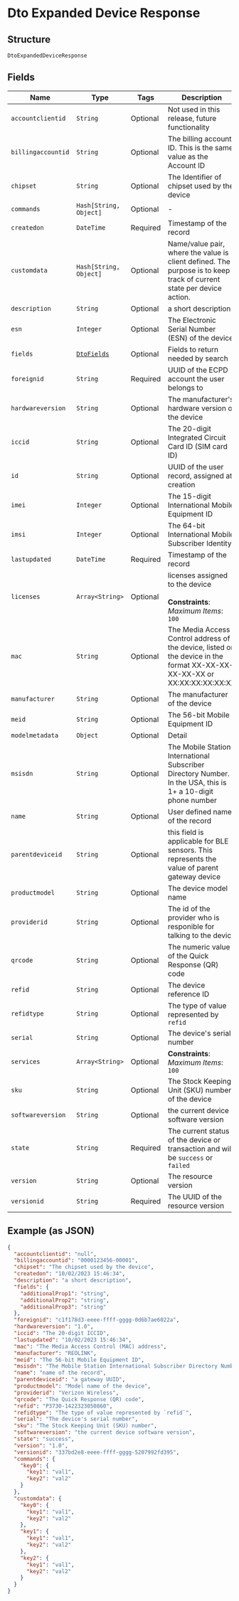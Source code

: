 
# Dto Expanded Device Response

## Structure

`DtoExpandedDeviceResponse`

## Fields

| Name | Type | Tags | Description |
|  --- | --- | --- | --- |
| `accountclientid` | `String` | Optional | Not used in this release, future functionality |
| `billingaccountid` | `String` | Optional | The billing account ID. This is the same value as the Account ID |
| `chipset` | `String` | Optional | The Identifier of chipset used by the device |
| `commands` | `Hash[String, Object]` | Optional | - |
| `createdon` | `DateTime` | Required | Timestamp of the record |
| `customdata` | `Hash[String, Object]` | Optional | Name/value pair, where the value is client defined.  The purpose is to keep track of current state per device action. |
| `description` | `String` | Optional | a short description |
| `esn` | `Integer` | Optional | The Electronic Serial Number (ESN) of the device |
| `fields` | [`DtoFields`](../../doc/models/dto-fields.md) | Optional | Fields to return needed by search |
| `foreignid` | `String` | Required | UUID of the ECPD account the user belongs to |
| `hardwareversion` | `String` | Optional | The manufacturer's hardware version of the device |
| `iccid` | `String` | Optional | The 20-digit Integrated Circuit Card ID (SIM card ID) |
| `id` | `String` | Optional | UUID of the user record, assigned at creation |
| `imei` | `Integer` | Optional | The 15-digit International Mobile Equipment ID |
| `imsi` | `Integer` | Optional | The 64-bit International Mobile Subscriber Identity |
| `lastupdated` | `DateTime` | Required | Timestamp of the record |
| `licenses` | `Array<String>` | Optional | licenses assigned to the device<br><br>**Constraints**: *Maximum Items*: `100` |
| `mac` | `String` | Optional | The Media Access Control address of the device, listed on the device in the format XX-XX-XX-XX-XX-XX or XX:XX:XX:XX:XX:XX |
| `manufacturer` | `String` | Optional | The manufacturer of the device |
| `meid` | `String` | Optional | The 56-bit Mobile Equipment ID |
| `modelmetadata` | `Object` | Optional | Detail |
| `msisdn` | `String` | Optional | The Mobile Station International Subscriber Directory Number. In the USA, this is 1+ a 10-digit phone number |
| `name` | `String` | Optional | User defined name of the record |
| `parentdeviceid` | `String` | Optional | this field is applicable for BLE sensors. This represents the value of parent gateway device |
| `productmodel` | `String` | Optional | The device model name |
| `providerid` | `String` | Optional | The id of the provider who is responible for talking to the device |
| `qrcode` | `String` | Optional | The numeric value of the Quick Response (QR) code |
| `refid` | `String` | Optional | The device reference ID |
| `refidtype` | `String` | Optional | The type of value represented by `refid` |
| `serial` | `String` | Optional | The device's serial number |
| `services` | `Array<String>` | Optional | **Constraints**: *Maximum Items*: `100` |
| `sku` | `String` | Optional | The Stock Keeping Unit (SKU) number of the device |
| `softwareversion` | `String` | Optional | the current device software version |
| `state` | `String` | Required | The current status of the device or transaction and will be `success` or `failed` |
| `version` | `String` | Optional | The resource version |
| `versionid` | `String` | Required | The UUID of the resource version |

## Example (as JSON)

```json
{
  "accountclientid": "null",
  "billingaccountid": "0000123456-00001",
  "chipset": "The chipset used by the device",
  "createdon": "10/02/2023 15:46:34",
  "description": "a short description",
  "fields": {
    "additionalProp1": "string",
    "additionalProp2": "string",
    "additionalProp3": "string"
  },
  "foreignid": "c1f178d3-eeee-ffff-gggg-0d6b7ae6022a",
  "hardwareversion": "1.0",
  "iccid": "The 20-digit ICCID",
  "lastupdated": "10/02/2023 15:46:34",
  "mac": "The Media Access Control (MAC) address",
  "manufacturer": "REOLINK",
  "meid": "The 56-bit Mobile Equipment ID",
  "msisdn": "The Mobile Station International Subscriber Directory Number",
  "name": "name of the record",
  "parentdeviceid": "a gateway UUID",
  "productmodel": "Model name of the device",
  "providerid": "Verizon Wireless",
  "qrcode": "The Quick Response (QR) code",
  "refid": "P3730-1422323050860",
  "refidtype": "The type of value represented by `refid`",
  "serial": "The device's serial number",
  "sku": "The Stock Keeping Unit (SKU) number",
  "softwareversion": "the current device software version",
  "state": "success",
  "version": "1.0",
  "versionid": "337bd2e8-eeee-ffff-gggg-5207992fd395",
  "commands": {
    "key0": {
      "key1": "val1",
      "key2": "val2"
    }
  },
  "customdata": {
    "key0": {
      "key1": "val1",
      "key2": "val2"
    },
    "key1": {
      "key1": "val1",
      "key2": "val2"
    },
    "key2": {
      "key1": "val1",
      "key2": "val2"
    }
  }
}
```

